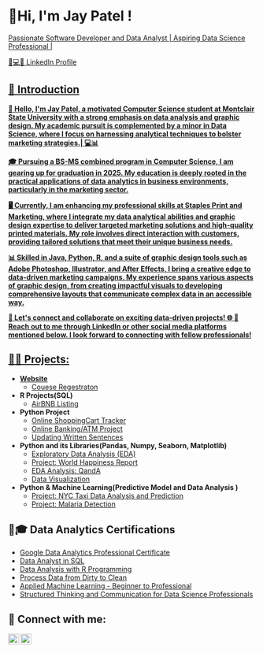<h1>👋Hi, I'm Jay Patel ! <br/><a  <a href=""></h1>
  Passionate Software Developer and Data Analyst | Aspiring Data Science Professional |

  <a href="https://www.linkedin.com/in/jaypatel111jp"> 📢💻🔵 LinkedIn Profile </h1>
  
  <h2> 📝 Introduction</h2>

<b>👋 Hello, I'm Jay Patel, a motivated Computer Science student at Montclair State University with a strong emphasis on data analysis and graphic design. My academic pursuit is complemented by a minor in Data Science, where I focus on harnessing analytical techniques to bolster marketing strategies.|  💻📊

🎓 Pursuing a BS-MS combined program in Computer Science, I am gearing up for graduation in 2025. My education is deeply rooted in the practical applications of data analytics in business environments, particularly in the marketing sector.

🖥️ Currently, I am enhancing my professional skills at Staples Print and Marketing, where I integrate my data analytical abilities and graphic design expertise to deliver targeted marketing solutions and high-quality printed materials. My role involves direct interaction with customers, providing tailored solutions that meet their unique business needs.

📊 Skilled in Java, Python, R, and a suite of graphic design tools such as Adobe Photoshop, Illustrator, and After Effects, I bring a creative edge to data-driven marketing campaigns. My experience spans various aspects of graphic design, from creating impactful visuals to developing comprehensive layouts that communicate complex data in an accessible way.

💼  Let's connect and collaborate on exciting data-driven projects! 🌐 🤳 Reach out to me through LinkedIn or other social media platforms mentioned below. I look forward to connecting with fellow professionals!</b>
<h2>👨‍💻 Projects:</h2>

- <b>Website </b>
  - [Couese Regestraton ](https://github.com/JayPatel-111/CoursrRegestration)
- <b>R Projects(SQL) </b>
  - [AirBNB Listing](https://github.com/JayPatel-111/AirBNB-listing)
- <b>Python Project</b>
  - [Online ShoppingCart Tracker](https://github.com/JayPatel-111/OnlineShoppingCart_Tracker)
  - [Online Banking/ATM Project](https://github.com/JayPatel-111/OnlineBanking-ATM_Project)
  - [Updating Written Sentences](https://github.com/JayPatel-111/UpdatingTheWrittenSentences)
- <b>Python and its Libraries(Pandas, Numpy, Seaborn, Matplotlib) </b>
  - [Exploratory Data Analysis (EDA)](https://github.com/JayPatel-111/NYC-Taxi_EDA-Analysis)
  - [Project: World Happiness Report](https://github.com/JayPatel-111/Project-WorldHappinessReport)
  - [EDA Analysis: QandA](https://github.com/JayPatel-111/EDA-Analysis)
  - [Data Visualization](https://github.com/JayPatel-111/DataVisualization)
- <b>Python & Machine Learning(Predictive Model and Data Analysis )</b>
  - [Project: NYC Taxi Data Analysis and Prediction](https://github.com/JayPatel-111/NYC_Taxi-Project)
  - [Project: Malaria Detection](https://github.com/JayPatel-1117/MalariaDetectionProject)

<h2>🏅🎓 Data Analytics Certifications</h2>

- [Google Data Analytics Professional  Certificate](https://www.coursera.org/account/accomplishments/specialization/certificate/D6VCZMR3AMTJ)
- [Data Analyst in SQL](https://www.datacamp.com/statement-of-accomplishment/track/aef9de40af0c796a8148f4633b15c9cae6069340?raw=1)
- [Data Analysis with R Programming](https://www.coursera.org/account/accomplishments/certificate/MWFGC9LKLGVG)
- [Process Data from Dirty to Clean](https://www.coursera.org/account/accomplishments/certificate/PXWL3FMSYFFX)
- [Applied Machine Learning - Beginner to Professional](https://courses.analyticsvidhya.com/certificates/hbrmxktypg)
- [Structured Thinking and Communication for Data Science Professionals](https://courses.analyticsvidhya.com/certificates/uv4z1yarrb)

<h2> 🤳 Connect with me:</h2>

[<img align="left" alt="Jay Patel | LinkedIn" width="22px" src="https://cdn.jsdelivr.net/npm/simple-icons@v3/icons/linkedin.svg" />][linkedin]
[<img align="left" alt="JayPatel | Instagram" width="22px" src="https://cdn.jsdelivr.net/npm/simple-icons@v3/icons/instagram.svg" />][instagram]

[instagram]: https://www.instagram.com/jaypatel.111/
[linkedin]: https://www.linkedin.com/in/jaypatel111jp


